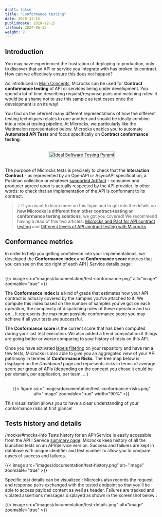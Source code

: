 ```yaml
---
draft: false
title: "Conformance testing"
date: 2020-12-15
publishdate: 2020-12-15
lastmod: 2024-06-13
weight: 9
---
```


## Introduction

You may have experienced the frustration of deploying to production, only to discover that an API or service you integrate with has broken its contract. How can we effectively ensure this does not happen?

As introduced in [Main Concepts](/documentation/overview/main-concepts), Microcks can be used for **Contract conformance testing** of API or services being under development. You spend a lot of time describing request/response pairs and matching rules: it would be a shame not to use this sample as test cases once the development is on its way!

You find on the internet many different representations of how the different testing techniques relates to one another and should be ideally combine into a robust testing pipeline. At Microcks, we particularly like the Watirmelon representation below. Microcks enables you to automate **Automated API Tests** and focus specifically on **Contract conformance testing**.

<br/>
<div align="center">
  <img alt="Ideal Software Testing Pyrami" src="https://miro.medium.com/max/1400/0*f2vFclaitRRo1w2i.jpg" style="max-width: 70%; border-color: #dddddd; border-style: solid !important"/>
</div>
<br/>

The purpose of Microcks tests is precisely to check that the **Interaction Contract** - as represented by an OpenAPI or AsyncAPI specification, a Postman collection or whatever [supported Artifact](/documentation/references/artifacts) - consumer and producer agreed upon is actually respected by the API provider. In other words: to check that an implementation of the API is conformant to its contract.

> 💡 If you want to learn more on this topic and to get into the details on **how Microcks is different from other contract-testing or conformance testing solutions**, we got you covered! We recommend having a read of this two articles: [Microcks and Pact for API contract testing](https://medium.com/@lbroudoux/microcks-and-pact-for-api-contract-testing-3e0e7d4516ca) and [Different levels of API contract testing with Microcks](https://medium.com/@lbroudoux/different-levels-of-api-contract-testing-with-microcks-ccc0847f8c97) 

## Conformance metrics

In order to help you getting confidence into your implementations, we developed the **Conformance index** and **Conformance score** metrics that you can see on the top right of each API | Service details page:

<br/>
{{< image src="images/documentation/test-conformance.png" alt="image" zoomable="true" >}}
<br/>

The **Conformance index** is a kind of grade that estimates how your API contract is actually covered by the samples you've attached to it. We compute this index based on the number of samples you've got on each operation, the complexity of dispatching rules of these operation and so on... It represents the maximum possible conformance score you may achieve if all your tests are successful.

The **Conformance score** is the current score that has been computed during your last test execution. We also added a trend computation if things are going better or worse comparing to your history of tests on this API.

Once you have activated [labels filtering](/documentation/guides/administration/organizing-repository/#1-applying-labels) on your repository and have ran a few tests, Microcks is also able to give you an aggregated view of your API patrimony in termes of **Conformance Risks**. The tree map below is displayed on the *Dashboard* page and represents risks in terms of average score per group of APIs (depending on the concept you chose it could be per domain, per application, per team, ...)

<div align="center">
<br/>
{{< figure src="images/documentation/test-conformance-risks.png" alt="image" zoomable="true" width="90%" >}}
<br/>
</div>

This visualization allows you to have a clear understanding of your conformance risks at first glance!

## Tests history and details
/mocks/#mocks-info
Tests history for an API/Service is easily accessible from the API | Service [summary page](/documentation/tutorials/getting-started/#viewing-an-api). Microcks keep history of all the launched tests on an API/Service version. Success and failures are kept in database with unique identifier and test number to allow you to compare cases of success and failures.

{{< image src="images/documentation/test-history.png" alt="image" zoomable="true" >}}

Specific test details can be visualized : Microcks also records the request and response pairs exchanged with the tested endpoint so that you'll be able to access payload content as well as header. Failures are tracked and violated assertions messages displayed as shown in the screenshot below :

{{< image src="images/documentation/test-details.png" alt="image" zoomable="true" >}}
